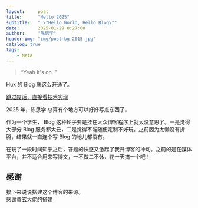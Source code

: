 ```yaml
---
layout:     post
title:      "Hello 2025"
subtitle:   " \"Hello World, Hello Blog\""
date:       2025-01-29 0:27:00
author:     "陈思学"
header-img: "img/post-bg-2015.jpg"
catalog: true
tags:
    - Meta
---
```


> “Yeah It's on. ”


Hux 的 Blog 就这么开通了。

[跳过废话，直接看技术实现 ](#build) 

2025 年，陈思学 总算有个地方可以好好写点东西了。


作为一个学生， Blog 这种轮子要是挂在大众博客程序上就太没意思了。一是觉得大部分 Blog 服务都太丑，二是觉得不能随便定制不好玩。之前因为太懒没有折腾，结果就一直连个写 Blog 的地儿都没有。

在玩了一段时间知乎之后，答题的快感又激起了我开博客的冲动。之前的是在媒体平台，并不适合用来写博文，一不做二不休，花一天搞一个吧！


<p id = "build"></p>

## 感谢

接下来说说搭建这个博客的来源。  
感谢黄玄大佬的搭建
       
